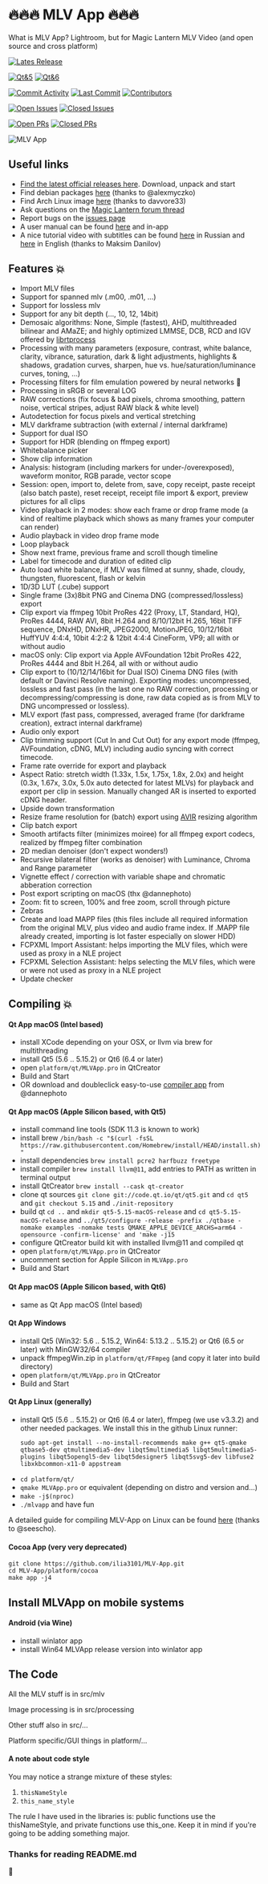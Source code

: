# :fire::fire::fire: MLV App :fire::fire::fire:
What is MLV App? Lightroom, but for Magic Lantern MLV Video (and open source and cross platform)

[![Lates Release](https://img.shields.io/github/v/release/ilia3101/MLV-App)](https://github.com/ilia3101/MLV-App/releases)

[![Qt&5](https://img.shields.io/badge/Qt-5-brightgreen)](https://doc.qt.io/qt-5/)
[![Qt&6](https://img.shields.io/badge/Qt-6-brightgreen)](https://doc.qt.io/qt-6/)

[![Commit Activity](https://img.shields.io/github/commit-activity/m/ilia3101/MLV-App)](https://github.com/ilia3101/MLV-App/pulse)
[![Last Commit](https://img.shields.io/github/last-commit/ilia3101/MLV-App)](https://github.com/ilia3101/MLV-App/pulse)
[![Contributors](https://img.shields.io/github/contributors/ilia3101/MLV-App)](https://github.com/ilia3101/MLV-App/graphs/contributors)

[![Open Issues](https://img.shields.io/github/issues/ilia3101/MLV-App)](https://github.com/ilia3101/MLV-App/issues)
[![Closed Issues](https://img.shields.io/github/issues-closed/ilia3101/MLV-App)](https://github.com/ilia3101/MLV-App/issues?q=is%3Aissue+is%3Aclosed)

[![Open PRs](https://img.shields.io/github/issues-pr/ilia3101/MLV-App)](https://github.com/ilia3101/MLV-App/pulls)
[![Closed PRs](https://img.shields.io/github/issues-pr-closed/ilia3101/MLV-App)](https://github.com/ilia3101/MLV-App/pulls?q=is%3Apr+is%3Aclosed)

![MLV App](https://user-images.githubusercontent.com/30245296/168381368-31cf5666-ea2d-4efa-b21f-2f3a5ac456ce.png)

## Useful links
- [Find the latest official releases here](https://mlv.app). Download, unpack and start
- Find debian packages [here](http://sid.ethz.ch/debian/mlv-app/) (thanks to @alexmyczko)
- Find Arch Linux image [here](https://aur.archlinux.org/packages/mlv.app/) (thanks to davvore33)
- Ask questions on the [Magic Lantern forum thread](https://www.magiclantern.fm/forum/index.php?topic=20025.0)
- Report bugs on the [issues page](https://github.com/ilia3101/MLV-App/issues)
- A user manual can be found [here](https://github.com/ilia3101/MLV-App/wiki) and in-app
- A nice tutorial video with subtitles can be found [here](https://www.youtube.com/watch?v=X17jzHjuHOo) in Russian and [here](https://www.youtube.com/watch?v=-mmnG5uBJok) in English (thanks to Maksim Danilov)

## Features :collision:
- Import MLV files
- Support for spanned mlv (.m00, .m01, ...)
- Support for lossless mlv
- Support for any bit depth (…, 10, 12, 14bit)
- Demosaic algorithms: None, Simple (fastest), AHD, multithreaded bilinear and AMaZE; and highly optimized LMMSE, DCB, RCD and IGV offered by [librtprocess](https://github.com/CarVac/librtprocess)
- Processing with many parameters (exposure, contrast, white balance, clarity, vibrance, saturation, dark & light adjustments, highlights & shadows, gradation curves, sharpen, hue vs. hue/saturation/luminance curves, toning, …)
- Processing filters for film emulation powered by neural networks :ghost:
- Processing in sRGB or several LOG
- RAW corrections (fix focus & bad pixels, chroma smoothing, pattern noise, vertical stripes, adjust RAW black & white level)
- Autodetection for focus pixels and vertical stretching
- MLV darkframe subtraction (with external / internal darkframe)
- Support for dual ISO
- Support for HDR (blending on ffmpeg export)
- Whitebalance picker
- Show clip information
- Analysis: histogram (including markers for under-/overexposed), waveform monitor, RGB parade, vector scope
- Session: open, import to, delete from, save, copy receipt, paste receipt (also batch paste), reset receipt, receipt file import & export, preview pictures for all clips
- Video playback in 2 modes: show each frame or drop frame mode (a kind of realtime playback which shows as many frames your computer can render)
- Audio playback in video drop frame mode
- Loop playback
- Show next frame, previous frame and scroll though timeline
- Label for timecode and duration of edited clip
- Auto load white balance, if MLV was filmed at sunny, shade, cloudy, thungsten, fluorescent, flash or kelvin
- 1D/3D LUT (.cube) support
- Single frame (3x)8bit PNG and Cinema DNG (compressed/lossless) export
- Clip export via ffmpeg 10bit ProRes 422 (Proxy, LT, Standard, HQ), ProRes 4444, RAW AVI, 8bit H.264 and 8/10/12bit H.265, 16bit TIFF sequence, DNxHD, DNxHR, JPEG2000, MotionJPEG, 10/12/16bit HuffYUV 4:4:4, 10bit 4:2:2 & 12bit 4:4:4 CineForm, VP9; all with or without audio
- macOS only: Clip export via Apple AVFoundation 12bit ProRes 422, ProRes 4444 and 8bit H.264, all with or without audio
- Clip export to (10/12/14/16bit for Dual ISO) Cinema DNG files (with default or Davinci Resolve naming). Exporting modes: uncompressed, lossless and fast pass (in the last one no RAW correction, processing or decompressing/compressing is done, raw data copied as is from MLV to DNG uncompressed or lossless).
- MLV export (fast pass, compressed, averaged frame (for darkframe creation), extract internal darkframe)
- Audio only export
- Clip trimming support (Cut In and Cut Out) for any export mode (ffmpeg, AVFoundation, cDNG, MLV) including audio syncing with correct timecode.
- Frame rate override for export and playback
- Aspect Ratio: stretch width (1.33x, 1.5x, 1.75x, 1.8x, 2.0x) and height (0.3x, 1.67x, 3.0x, 5.0x auto detected for latest MLVs) for playback and export per clip in session. Manually changed AR is inserted to exported cDNG header.
- Upside down transformation
- Resize frame resolution for (batch) export using [AVIR](https://github.com/avaneev/avir) resizing algorithm
- Clip batch export
- Smooth artifacts filter (minimizes moiree) for all ffmpeg export codecs, realized by ffmpeg filter combination
- 2D median denoiser (don't expect wonders!)
- Recursive bilateral filter (works as denoiser) with Luminance, Chroma and Range parameter
- Vignette effect / correction with variable shape and chromatic abberation correction
- Post export scripting on macOS (thx @dannephoto)
- Zoom: fit to screen, 100% and free zoom, scroll through picture
- Zebras
- Create and load MAPP files (this files include all required information from the original MLV, plus video and audio frame index. If .MAPP file already created, importing is lot faster especially on slower HDD)
- FCPXML Import Assistant: helps importing the MLV files, which were used as proxy in a NLE project
- FCPXML Selection Assistant: helps selecting the MLV files, which were or were not used as proxy in a NLE project
- Update checker

## Compiling :collision:
#### Qt App macOS (Intel based)
- install XCode depending on your OSX, or llvm via brew for multithreading
- install Qt5 (5.6 .. 5.15.2) or Qt6 (6.4 or later)
- open `platform/qt/MLVApp.pro` in QtCreator
- Build and Start
- OR download and doubleclick easy-to-use [compiler app](https://bitbucket.org/Dannephoto/mlv_app_compiler-git/downloads/mlv_app_compiler.dmg) from @dannephoto

#### Qt App macOS (Apple Silicon based, with Qt5)
- install command line tools (SDK 11.3 is known to work)
- install brew `/bin/bash -c "$(curl -fsSL https://raw.githubusercontent.com/Homebrew/install/HEAD/install.sh)"`
- install dependencies `brew install pcre2 harfbuzz freetype`
- install compiler `brew install llvm@11`, add entries to PATH as written in terminal output
- install QtCreator `brew install --cask qt-creator`
- clone qt sources `git clone git://code.qt.io/qt/qt5.git` and `cd qt5` and `git checkout 5.15` and `./init-repository`
- build qt `cd ..` and `mkdir qt5-5.15-macOS-release` and `cd qt5-5.15-macOS-release` and `../qt5/configure -release -prefix ./qtbase -nomake examples -nomake tests QMAKE_APPLE_DEVICE_ARCHS=arm64 -opensource -confirm-license' and 'make -j15`
- configure QtCreator build kit with installed llvm@11 and compiled qt
- open `platform/qt/MLVApp.pro` in QtCreator
- uncomment section for Apple Silicon in `MLVApp.pro`
- Build and Start

#### Qt App macOS (Apple Silicon based, with Qt6)
- same as Qt App macOS (Intel based)

#### Qt App Windows
- install Qt5 (Win32: 5.6 .. 5.15.2, Win64: 5.13.2 .. 5.15.2) or Qt6 (6.5 or later) with MinGW32/64 compiler
- unpack ffmpegWin.zip in `platform/qt/FFmpeg` (and copy it later into build directory)
- open `platform/qt/MLVApp.pro` in QtCreator
- Build and Start

#### Qt App Linux (generally)
- install Qt5 (5.6 .. 5.15.2) or Qt6 (6.4 or later), ffmpeg (we use v3.3.2) and other needed packages. We install this in the github Linux runner:
  ```
  sudo apt-get install --no-install-recommends make g++ qt5-qmake qtbase5-dev qtmultimedia5-dev libqt5multimedia5 libqt5multimedia5-plugins libqt5opengl5-dev libqt5designer5 libqt5svg5-dev libfuse2 libxkbcommon-x11-0 appstream
  ```
- `cd platform/qt/`
- `qmake MLVApp.pro` or equivalent (depending on distro and version and...)
- `make -j$(nproc)`
- `./mlvapp` and have fun

A detailed guide for compiling MLV-App on Linux can be found [here](https://sternenkarten.com/tutorial-englisch/) (thanks to @seescho).

#### Cocoa App (very very deprecated)
```
git clone https://github.com/ilia3101/MLV-App.git
cd MLV-App/platform/cocoa
make app -j4
```

## Install MLVApp on mobile systems
#### Android (via Wine)
- install winlator app
- install Win64 MLVApp release version into winlator app

## The Code
All the MLV stuff is in src/mlv

Image processing is in src/processing

Other stuff also in src/...

Platform specific/GUI things in platform/...

#### A note about code style
You may notice a strange mixture of these styles:
1. `thisNameStyle`
2. `this_name_style`

The rule I have used in the libraries is: public functions use the thisNameStyle, and private functions use this_one.
Keep it in mind if you're going to be adding something major.

### Thanks for reading README.md

:frog:

